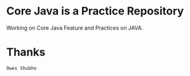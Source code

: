 # Core Java is a Practice Repository
Working on Core Java Feature and Practices on JAVA.
# Thanks
`Owes Shubho`

